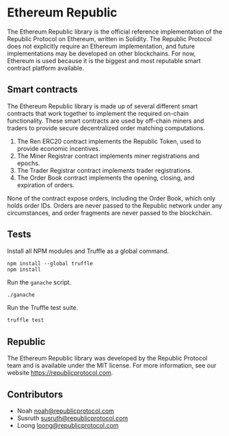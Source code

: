 # Ethereum Republic

The Ethereum Republic library is the official reference implementation of the Republic Protocol on Ethereum, written in Solidity. The Republic Protocol does not explicitly require an Ethereum implementation, and future implementations may be developed on other blockchains. For now, Ethereum is used because it is the biggest and most reputable smart contract platform available.

## Smart contracts

The Ethereum Republic library is made up of several different smart contracts that work together to implement the required on-chain functionality. These smart contracts are used by off-chain miners and traders to provide secure decentralized order matching computations.

1. The Ren ERC20 contract implements the Republic Token, used to provide economic incentives.
2. The Miner Registrar contract implements miner registrations and epochs.
3. The Trader Registrar contract implements trader registrations.
4. The Order Book contract implements the opening, closing, and expiration of orders.

None of the contract expose orders, including the Order Book, which only holds order IDs. Orders are never passed to the Republic network under any circumstances, and order fragments are never passed to the blockchain.

## Tests

Install all NPM modules and Truffle as a global command.

```
npm install --global truffle
npm install
```

Run the `ganache` script.

```sh
./ganache
```

Run the Truffle test suite.

```sh
truffle test
```

## Republic

The Ethereum Republic library was developed by the Republic Protocol team and is available under the MIT license. For more information, see our website https://republicprotocol.com.

## Contributors

* Noah noah@republicprotocol.com
* Susruth susruth@republicprotocol.com
* Loong loong@republicprotocol.com
